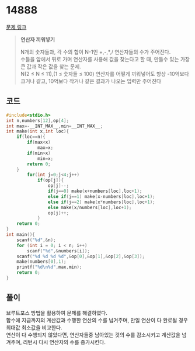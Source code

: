 # 14888

[문제 링크](https://www.acmicpc.net/problem/14888)

> __연산자 끼워넣기__
>
> N개의 숫자들과, 각 수의 합이 N-1인 +,-,*,/ 연산자들의 수가 주어진다.  
> 수들을 앞에서 뒤로 가며 연산자를 사용해 값을 찾는다고 할 때, 만들수 있는 가장 큰 값과 작은 값을 찾는 문제.  
> N(2 ≤ N ≤ 11),(1 ≤ 숫자들 ≤ 100) 연산자를 어떻게 끼워넣어도 항상 -10억보다 크거나 같고, 10억보다 작거나 같은 결과가 나오는 입력만 주어진다  

## 코드

```c
#include<stdio.h>
int n,numbers[12],op[4];
int max=-__INT_MAX__,min=__INT_MAX__;
int make(int x,int loc){
    if(loc==n){
        if(max<x)
            max=x;
        if(min>x)
            min=x;
        return 0;
    }
        for(int j=0;j<4;j++)
            if(op[j]){
                op[j]--;
                if(j==0) make(x+numbers[loc],loc+1);
                else if(j==1) make(x-numbers[loc],loc+1);
                else if(j==2) make(x*numbers[loc],loc+1);
                else make(x/numbers[loc],loc+1);
                op[j]++;
            }
    return 0;
}
int main(){
    scanf("%d",&n);
    for (int i = 0; i < n; i++)
        scanf("%d",&numbers[i]);
    scanf("%d %d %d %d",&op[0],&op[1],&op[2],&op[3]);
    make(numbers[0],1);
    printf("%d\n%d",max,min);
    return 0;
}
```

## 풀이

브루트포스 방법을 활용하여 문제를 해결하였다.  
함수에 지금까지의 계산값과 수행한 연산의 수를 넘겨주며, 만일 연산이 다 완료될 경우 최대값 최소값을 비교한다.  
연산이 다 수행되지 않았다면, 연산자들중 남아있는 것의 수를 감소시키고 계산값을 넘겨주며, 리턴시 다시 연산자의 수를 증가시킨다.
